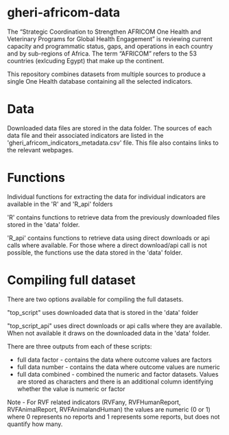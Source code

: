 # gheri-africom-data

The “Strategic Coordination to Strengthen AFRICOM One Health and Veterinary Programs for Global Health Engagement” is 
reviewing current capacity and programmatic status, gaps, and operations in each country and by sub-regions of Africa. 
The term “AFRICOM” refers to the 53 countries (exlcuding Egypt) that make up the continent. 

This repository combines datasets from multiple sources to produce a single One Health database containing all the selected indicators. 
 
# Data
Downloaded data files are stored in the data folder. 
The sources of each data file and their associated indicators are listed in the 'gheri_africom_indicators_metadata.csv' file. This file also contains links to the relevant webpages. 

# Functions
Individual functions for extracting the data for individual indicators are available in the 'R' and 'R_api' folders

'R' contains functions to retrieve data from the previously downloaded files stored in the 'data' folder.

'R_api' contains functions to retrieve data using direct downloads or api calls where available. For those where a direct download/api call is not possible, 
the functions use the data stored in the 'data' folder. 


# Compiling full dataset

There are two options available for compiling the full datasets.

"top_script" uses downloaded data that is stored in the 'data' folder

"top_script_api" uses direct downloads or api calls where they are available. When not available it draws on the downloaded data in the 'data' folder. 

There are three outputs from each of these scripts:
* full data factor - contains the data where outcome values are factors
* full data number - contains the data where outcome values are numeric
* full data combined - combined the numeric and factor datasets. Values are stored as characters and there is an additional column identifying whether the value is numeric or factor

Note - For RVF related indicators (RVFany, RVFHumanReport, RVFAnimalReport, RVFAnimalandHuman) the values are numeric (0 or 1) where 0 represents no reports and 1 represents some reports, but does not quantify how many.  
